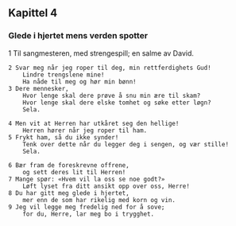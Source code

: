 ## Kapittel 4

### Glede i hjertet mens verden spotter

1 Til sangmesteren, med strengespill; en salme av David.

    2 Svar meg når jeg roper til deg, min rettferdighets Gud! 
        Lindre trengslene mine!
        Ha nåde til meg og hør min bønn!
    3 Dere mennesker, 
        Hvor lenge skal dere prøve å snu min ære til skam? 
        Hvor lenge skal dere elske tomhet og søke etter løgn? 
        Sela.

    4 Men vit at Herren har utkåret seg den hellige! 
        Herren hører når jeg roper til ham.
    5 Frykt ham, så du ikke synder! 
        Tenk over dette når du legger deg i sengen, og vær stille!
        Sela.

    6 Bær fram de foreskrevne offrene, 
        og sett deres lit til Herren!
    7 Mange spør: «Hvem vil la oss se noe godt?» 
        Løft lyset fra ditt ansikt opp over oss, Herre!
    8 Du har gitt meg glede i hjertet, 
        mer enn de som har rikelig med korn og vin.
    9 Jeg vil legge meg fredelig ned for å sove; 
        for du, Herre, lar meg bo i trygghet.
